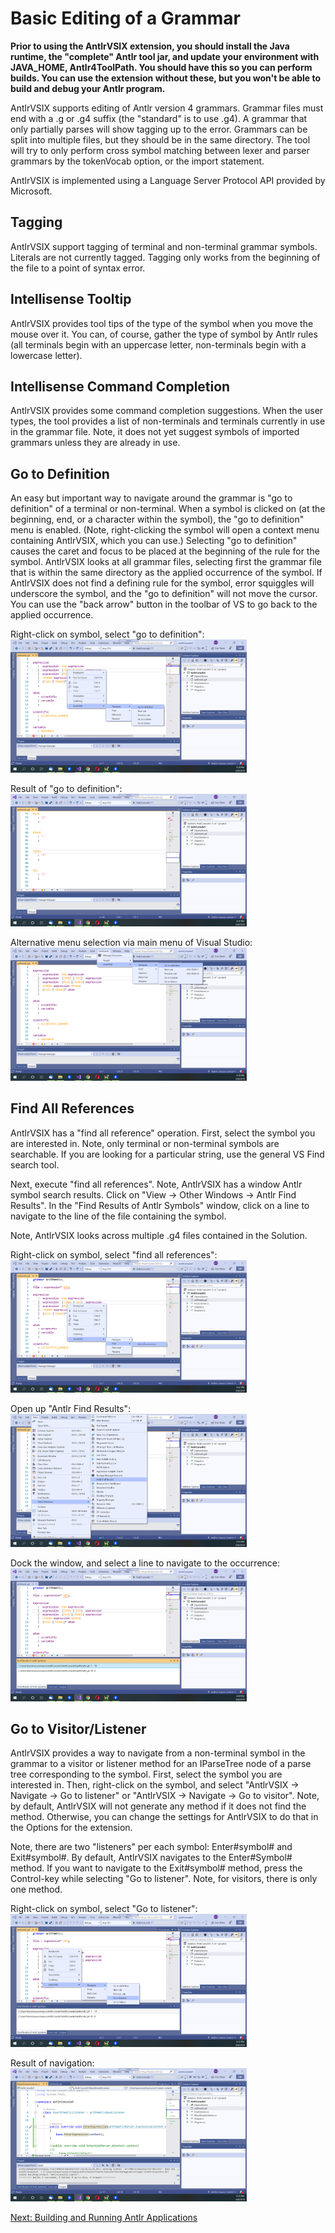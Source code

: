 # Basic Editing of a Grammar

__Prior to using the AntlrVSIX extension, you should install the Java runtime, the "complete" Antlr tool
jar, and update your environment with JAVA_HOME, Antlr4ToolPath. You should have this so you can perform
builds. You can use the extension without these, but you won't be able to build and debug your Antlr program.__

AntlrVSIX supports editing of Antlr version 4 grammars. Grammar files
must end with a .g or .g4 suffix (the "standard" is to use .g4).
A grammar that only partially parses will show tagging up to the error.
Grammars can be split into multiple files, but they should be in the same directory.
The tool will try to only perform cross symbol matching between lexer and parser grammars
by the tokenVocab option, or the import statement.

AntlrVSIX is implemented using a Language Server Protocol API provided by Microsoft.

## Tagging

AntlrVSIX support tagging of terminal and non-terminal grammar symbols. Literals are not currently tagged.
Tagging only works from the beginning of the file to a point of syntax error.

## Intellisense Tooltip

AntlrVSIX provides tool tips of the type of the symbol when you move the mouse over
it. You can, of course, gather the type of symbol by Antlr rules (all terminals begin with an uppercase
letter, non-terminals begin with a lowercase letter).

## Intellisense Command Completion

AntlrVSIX provides some command completion suggestions. When the user types, the tool provides
a list of non-terminals and terminals currently in use in the grammar file. Note, it does not
yet suggest symbols of imported grammars unless they are already in use.

## Go to Definition

An easy but important way to navigate around the grammar is "go to definition" of a 
terminal or non-terminal. When a symbol is clicked on (at the beginning, end, or a character
within the symbol), the "go to definition" menu is enabled. (Note, right-clicking the symbol
will open a context menu containing AntlrVSIX, which you can use.)
Selecting "go to definition"
causes the caret and focus to be placed at the beginning of the rule for the symbol. AntlrVSIX
looks at all grammar files, selecting first the grammar file that is within the same directory
as the applied occurrence of the symbol. If AntlrVSIX does not find a defining rule for the symbol,
error squiggles will underscore the symbol, and the "go to definition" will not move the cursor.
You can use the "back arrow" button in the toolbar of VS to go back to the applied occurrence.

Right-click on symbol, select "go to definition": <br/><img src="pics/2019-08-08-21.png" width="75%" />

Result of "go to definition": <br/><img src="pics/2019-08-08-22.png" width="75%" />

Alternative menu selection via main menu of Visual Studio: <br/><img src="pics/2019-08-08-20.png" width="75%" />


## Find All References

AntlrVSIX has a "find all reference" operation. First, select the symbol
you are interested in. Note, only terminal or non-terminal symbols are searchable. If you are looking
for a particular string, use the general VS Find search tool.

Next, execute "find all references". Note, AntlrVSIX has a window Antlr symbol search results.
Click on "View -> Other Windows -> Antlr Find Results". In the "Find Results of Antlr Symbols" window,
click on a line to navigate to the line of the file containing the symbol.

Note, AntlrVSIX looks across multiple .g4 files contained in the Solution.


Right-click on symbol, select "find all references": <br/><img src="pics/2019-08-08-23.png" width="75%" />

Open up "Antlr Find Results": <br/><img src="pics/2019-08-08-24.png" width="75%" />

Dock the window, and select a line to navigate to the occurrence: <br/><img src="pics/2019-08-08-25.png" width="75%" />


## Go to Visitor/Listener

AntlrVSIX provides a way to navigate from a non-terminal symbol in the grammar to a visitor
or listener method for an IParseTree node of a parse tree corresponding to the symbol.
First, select the symbol
you are interested in. Then, right-click on the symbol, and select "AntlrVSIX
-> Navigate -> Go to listener" or "AntlrVSIX
-> Navigate -> Go to visitor". Note, by default, AntlrVSIX will not generate any method if it does not
find the method. Otherwise, you can change the settings for AntlrVSIX to do that in the Options for
the extension.

Note, there are two "listeners" per each symbol: Enter#symbol# and Exit#symbol#. By default,
AntlrVSIX navigates to the Enter#Symbol# method. If you want to navigate to the Exit#symbol# method,
press the Control-key while selecting "Go to listener". Note, for visitors, there is only one method.

Right-click on symbol, select "Go to listener": <br/><img src="pics/2019-08-08-26.png" width="75%" />

Result of navigation: <br/><img src="pics/2019-08-08-30.png" width="75%" />

[Next: Building and Running Antlr Applications](building.md)<br/>
